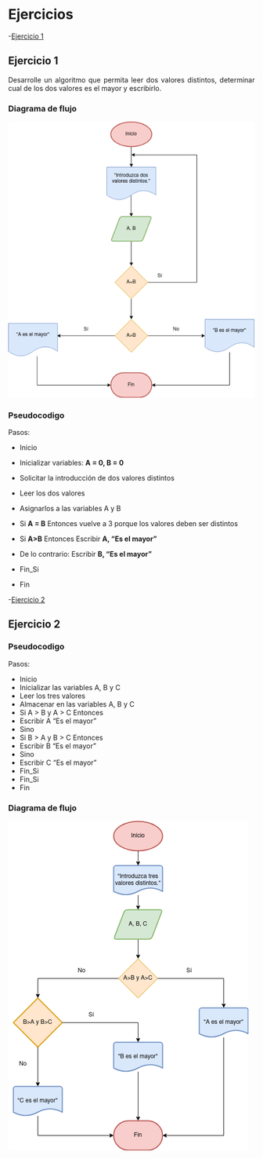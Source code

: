 <div align="justify">

# Ejercicios

-[Ejercicio 1](#ejercicio1)

## Ejercicio 1 <a name="ejercicio1"></a>

Desarrolle un algoritmo que permita leer dos valores distintos, determinar cual de los dos valores es el
mayor y escribirlo.

### Diagrama de flujo

<img src="images/diagrama-flujo.drawio.png"/>

### Pseudocodigo

Pasos:
- Inicio

- Inicializar variables: __A = 0, B = 0__

- Solicitar la introducción de dos valores distintos

- Leer los dos valores

- Asignarlos a las variables A y B

- Si __A = B__ Entonces vuelve a 3 porque los valores deben ser
distintos

- Si __A>B__ Entonces
Escribir __A, “Es el mayor”__

- De lo contrario: Escribir __B, “Es el mayor”__

- Fin_Si

- Fin

-[Ejercicio 2](#ejercicio2)

## Ejercicio 2<a name="ejercicio2"></a>

### Pseudocodigo

Pasos:
- Inicio
-  Inicializar las variables A, B y C
- Leer los tres valores
- Almacenar en las variables A, B y C
- Si A > B y A > C Entonces
- Escribir A “Es el mayor”
- Sino
- Si B > A y B > C Entonces
- Escribir B “Es el mayor”
- Sino
- Escribir C “Es el mayor”
- Fin_Si
- Fin_Si
- Fin

### Diagrama de flujo

<img src="images/diagrama-flujo2.drawio.png">

</div>